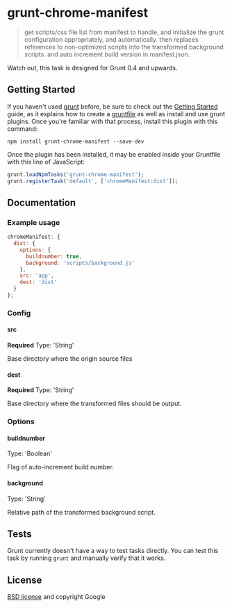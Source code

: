 # grunt-chrome-manifest

> get scripts/css file list from manifest to handle, and initialize the grunt configuration appropriately, and automatically. then replaces references to non-optimized scripts into the transformed background scripts. and auto increment build version in manifest.json.

Watch out, this task is designed for Grunt 0.4 and upwards.

## Getting Started
If you haven't used [grunt][] before, be sure to check out the [Getting Started][] guide, as it explains how to create a [gruntfile][Getting Started] as well as install and use grunt plugins. Once you're familiar with that process, install this plugin with this command:

```shell
npm install grunt-chrome-manifest --save-dev
```

Once the plugin has been installed, it may be enabled inside your Gruntfile with this line of JavaScript:

```js
grunt.loadNpmTasks('grunt-chrome-manifest');
grunt.registerTask('default', ['chromeManifest:dist']);
```


[grunt]: http://gruntjs.com/
[Getting Started]: https://github.com/gruntjs/grunt/blob/devel/docs/getting_started.md

## Documentation

### Example usage
```javascript
chromeManifest: {
  dist: {
    options: {
      buildnumber: true,
      background: 'scripts/background.js'
    },
    src: 'app',
    dest: 'dist'
  }
};
```

### Config

#### src
**Required**
Type: 'String'

Base directory where the origin source files

#### dest
**Required**
Type: 'String'

Base directory where the transformed files should be output.

### Options
#### buildnumber
Type: 'Boolean'

Flag of auto-increment build number.

#### background
Type: 'String'

Relative path of the transformed background script.

## Tests

Grunt currently doesn't have a way to test tasks directly. You can test this task by running `grunt` and manually verify that it works.

## License

[BSD license](http://opensource.org/licenses/bsd-license.php) and copyright Google

